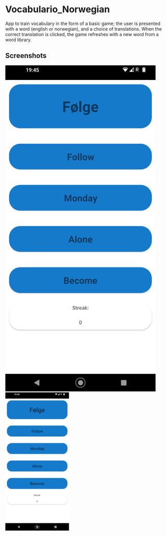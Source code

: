 # Vocabulario_Norwegian
App to train vocabulary in the form of a basic game; the user is presented with a word (english or norwegian), and a choice of translations. When the correct translation is clicked, the game refreshes with a new word from a word library.

## Screenshots
![Alt text](sc1.png)
<img src="sc1.png" width="200">


